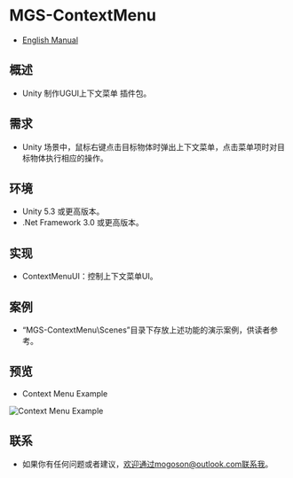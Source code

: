 ﻿# MGS-ContextMenu
- [English Manual](./README.md)

## 概述
- Unity 制作UGUI上下文菜单 插件包。

## 需求
- Unity 场景中，鼠标右键点击目标物体时弹出上下文菜单，点击菜单项时对目标物体执行相应的操作。

## 环境
- Unity 5.3 或更高版本。
- .Net Framework 3.0 或更高版本。

## 实现
- ContextMenuUI：控制上下文菜单UI。

## 案例
- “MGS-ContextMenu\Scenes”目录下存放上述功能的演示案例，供读者参考。

## 预览
- Context Menu Example

![Context Menu Example](./Attachments/README_Image/ContextMenuExample.gif)

## 联系
- 如果你有任何问题或者建议，欢迎通过mogoson@outlook.com联系我。